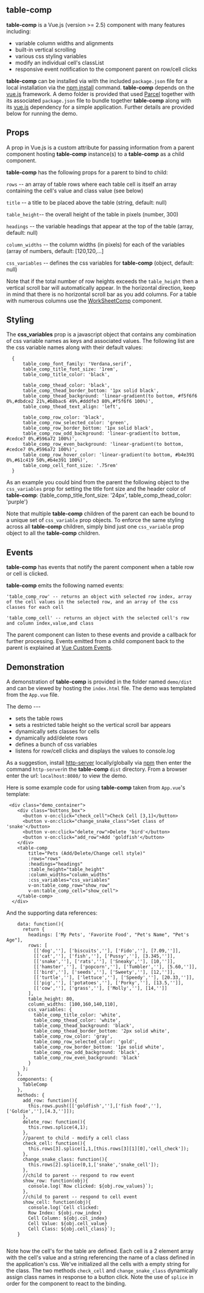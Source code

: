 ## table-comp

**table-comp** is a Vue.js (version >= 2.5) component with many features including:

-  variable column widths and alignments
-  built-in vertical scrolling
-  various css styling variables
-  modify an individual cell's classList
-  responsive event notification to the component parent on row/cell clicks

 **table-comp** can be installed via with the included `package.json` file for a local installation via the [npm install](https://docs.npmjs.com/cli/install.html "npm install") command.  **table-comp** depends on the [vue.js](https://vuejs.org/ "Vue.js") framework.  A demo folder is provided that used [Parcel](https://parceljs.org/) together with its associated `package.json` file to bundle together  **table-comp** along with its [vue.js](https://vuejs.org/ "Vue.js") dependency for a simple application.  Further details are provided below for running the demo.

## Props ##
A prop in Vue.js is a custom attribute for passing information from a parent component hosting **table-comp** instance(s) to a **table-comp** as a child component. 

**table-comp** has the following props for a parent to bind to child:

  `rows` -- an array of table rows where each table cell is itself an array containing the cell's value and class value (see 	  below)

  `title` -- a title to be placed above the table (string, default: null)

  `table_height`-- the overall height of the table in pixels (number, 300)

  `headings` -- the variable headings that appear at the top of the table (array, default: null)

  `column_widths` -- the column widths (in pixels) for each of the variables (array of numbers, default: [120,120,...]

  `css_variables` -- defines the css variables for **table-comp** (object, default: null)

Note that if the total number of row heights exceeds the `table_height` then a vertical scroll bar will automatically appear.  In the horizontal direction, keep in mind that there is no horizontal scroll bar as you add columns.  For a table with numerous columns use the [WorkSheetComp](https://github.com/deandevl/WorkSheetComp.git) component.

## Styling ##
The **css_variables** prop is a javascript object that contains any combination of css variable names as keys and associated values.  The following list are the css variable names along with their default values:

	  {
	      table_comp_font_family: 'Verdana,serif',
	      table_comp_title_font_size: '1rem',
	      table_comp_title_color: 'black',
	      
	      table_comp_thead_color: 'black',
	      table_comp_thead_border_bottom: '1px solid black',
	      table_comp_thead_background: 'linear-gradient(to bottom, #f5f6f6 0%,#dbdce2 21%,#b8bac6 49%,#dddfe3 80%,#f5f6f6 100%)',
	      table_comp_thead_text_align: 'left',
	      
	      table_comp_row_color: 'black',
	      table_comp_row_selected_color: 'green',
	      table_comp_row_border_bottom: '1px solid black',
	      table_comp_row_odd_background: 'linear-gradient(to bottom, #cedce7 0%,#596a72 100%)',
	      table_comp_row_even_background: 'linear-gradient(to bottom, #cedce7 0%,#596a72 100%)',
	      table_comp_row_hover_color: 'linear-gradient(to bottom, #b4e391 0%,#61c419 50%,#b4e391 100%)',
	      table_comp_cell_font_size: '.75rem'
	  }

As an example you could bind from the parent the following object to the `css_variables` prop for setting the title font size and the header color of **table-comp**:
​    {table_comp_title_font_size: '24px', table_comp_thead_color: 'purple'}

Note that multiple **table-comp** children of the parent can each be bound to a unique set of `css_variable` prop objects. To enforce the same styling across all **table-comp** children, simply  bind just one `css_variable` prop object to all the **table-comp** children.

## Events ##
**table-comp** has events that notify the parent component when a table row or cell is clicked.

**table-comp** emits the following named events:

	'table_comp_row' -- returns an object with selected row index, array of the cell values in the selected row, and an array of the css classes for each cell
	
	'table_comp_cell' -- returns an object with the selected cell's row and column index,value,and class

The parent component can listen to these events and provide a callback for further processing.  Events emitted from a child component back to the parent is explained at [Vue Custom Events](https://vuejs.org/v2/guide/components.html#Using-v-on-with-Custom-Events).		

## Demonstration ##

A demonstration of **table-comp** is provided in the folder named `demo/dist` and can be viewed by hosting the `index.html` file.  The demo was templated from the `App.vue` file.

The demo ---

-  sets the table rows
-  sets a restricted table height so the vertical scroll bar appears
-  dynamically sets classes for cells
-  dynamically add/delete rows
-  defines a bunch of css variables
-  listens for row/cell clicks and displays the values to console.log

As a suggestion, install [http-server](https://www.npmjs.com/package/http-server "http-server") locally/globally via [npm](https://www.npmjs.com/ "npm") then enter the command `http-server`in the **table-comp** `dist` directory.  From a browser enter the url: `localhost:8080/` to view the demo.


Here is some example code for using **table-comp** taken from `App.vue`'s template:

```
 <div class="demo_container">
    <div class="buttons_box">
      <button v-on:click="check_cell">Check Cell [3,1]</button>
      <button v-on:click="change_snake_class">Set class of 'snake'</button>
      <button v-on:click="delete_row">Delete 'bird'</button>
      <button v-on:click="add_row">Add 'goldfish'</button>
    </div>
    <table-comp
        title="Pets (Add/Delete/Change cell style)"
        :rows="rows"
        :headings="headings"
        :table_height="table_height"
        :column_widths="column_widths"
        :css_variables="css_variables"
        v-on:table_comp_row="show_row"
        v-on:table_comp_cell="show_cell">
    </table-comp>
  </div>
```

And the supporting data references:

```
  	data: function(){
      return {
        headings: ['My Pets', 'Favorite Food', "Pet's Name", "Pet's Age"],
        rows: [
          [['dog',''], ['biscuits',''], ['Fido',''], [7.09,'']],
          [['cat',''], ['fish',''], ['Pussy',''], [3.345,'']],
          [['snake',''], ['rats',''], ['Sneaky',''], [10,'']],
          [['hamster',''], ['popcorn',''], ['Tumbler',''], [5.60,'']],
          [['bird',''], ['seeds',''], ['Sweety',''], [12,'']],
          [['turtle',''], ['lettuce',''], ['Speedy',''], [20.33,'']],
          [['pig',''], ['potatoes',''], ['Porky',''], [13.5,'']],
          [['cow',''], ['grass',''], ['Molly',''], [14,'']]
        ],
        table_height: 80,
        column_widths: [100,160,140,110],
        css_variables: {
          table_comp_title_color: 'white',
          table_comp_thead_color: 'white',
          table_comp_thead_background: 'black',
          table_comp_thead_border_bottom: '2px solid white',
          table_comp_row_color: 'gray',
          table_comp_row_selected_color: 'gold',
          table_comp_row_border_bottom: '1px solid white',
          table_comp_row_odd_background: 'black',
          table_comp_row_even_background: 'black'
        }
      };
    },
    components: {
      TableComp
    },
    methods: {
      add_row: function(){
        this.rows.push([['goldfish',''],['fish food',''],['Goldie',''],[4.3,'']]);
      },
      delete_row: function(){
        this.rows.splice(4,1);
      },
      //parent to child - modify a cell class
      check_cell: function(){
        this.rows[3].splice(1,1,[this.rows[3][1][0],'cell_check']);
      },
      change_snake_class: function(){
        this.rows[2].splice(0,1,['snake','snake_cell']);
      },
      //child to parent -- respond to row event
      show_row: function(obj){
        console.log(`Row clicked: ${obj.row_values}`);
      },
      //child to parent -- respond to cell event
      show_cell: function(obj){
        console.log(`Cell clicked:
        Row Index: ${obj.row_index}
        Cell Column: ${obj.col_index}
        Cell Value: ${obj.cell_value}
        Cell Class: ${obj.cell_class}`);
    }
  
```

Note how the cell's for the table are defined.   Each cell is a 2 element array with the cell's value and a string referencing the name of a class defined in the application's css.  We've initialized all the cells with a empty string for the class.  The two methods `check_cell` and `change_snake_class` dynamically assign class names in response to a button click.  Note the use of `splice` in order for the component to react to the binding.
